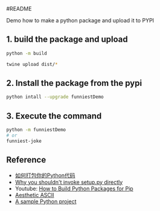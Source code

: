 #README

Demo how to make a python package and upload it to PYPI

## 1. build the package and upload

```bash
python -m build

twine upload dist/*
```

## 2. Install the package from the pypi

```bash
python intall --upgrade funniestDemo
```

## 3. Execute the command

```bash
python -m funniestDemo
# or
funniest-joke
```

## Reference

- [如何打包你的Python代码](https://python-packaging-zh.readthedocs.io/zh_CN/latest/index.html)
- [Why you shouldn't invoke setup.py directly](https://blog.ganssle.io/articles/2021/10/setup-py-deprecated.html)
- Youtube: [How to Build Python Packages for Pip](https://www.youtube.com/watch?v=JkeNVaiUq_c)
- [Aesthetic ASCII](https://github.com/jamescalam/aesthetic_ascii)
- [A sample Python project](https://github.com/pypa/sampleproject)